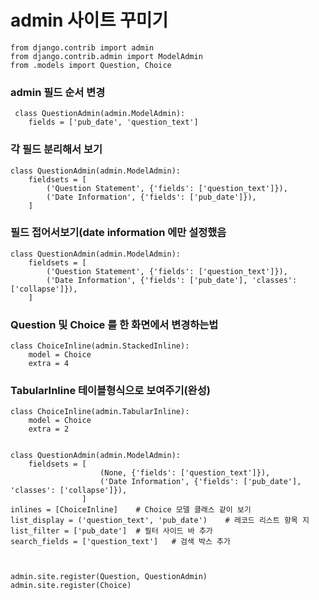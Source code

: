 # admin 사이트 꾸미기

    from django.contrib import admin
    from django.contrib.admin import ModelAdmin
    from .models import Question, Choice

### admin 필드 순서 변경
     class QuestionAdmin(admin.ModelAdmin):
        fields = ['pub_date', 'question_text']


### 각 필드 분리해서 보기
    class QuestionAdmin(admin.ModelAdmin):
        fieldsets = [
            ('Question Statement', {'fields': ['question_text']}),
            ('Date Information', {'fields': ['pub_date']}),
        ]

### 필드 접어서보기(date information 에만 설정했음
    class QuestionAdmin(admin.ModelAdmin):
        fieldsets = [
            ('Question Statement', {'fields': ['question_text']}),
            ('Date Information', {'fields': ['pub_date'], 'classes': ['collapse']}),
        ]


### Question 및 Choice 를 한 화면에서 변경하는법
    class ChoiceInline(admin.StackedInline):
        model = Choice
        extra = 4


### TabularInline 테이블형식으로 보여주기(완성)
    class ChoiceInline(admin.TabularInline):
        model = Choice
        extra = 2


    class QuestionAdmin(admin.ModelAdmin):
        fieldsets = [
                        (None, {'fields': ['question_text']}),
                        ('Date Information', {'fields': ['pub_date'], 'classes': ['collapse']}),
                    ]
    inlines = [ChoiceInline]    # Choice 모델 클래스 같이 보기
    list_display = ('question_text', 'pub_date')    # 레코드 리스트 항목 지
    list_filter = ['pub_date']  # 필터 사이드 바 추가
    search_fields = ['question_text']   # 검색 박스 추가



    admin.site.register(Question, QuestionAdmin)
    admin.site.register(Choice)
